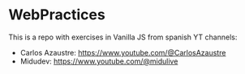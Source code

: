 # WebPractices
This is a repo with exercises in Vanilla JS from spanish YT channels:
- Carlos Azaustre: https://www.youtube.com/@CarlosAzaustre
- Midudev: https://www.youtube.com/@midulive

